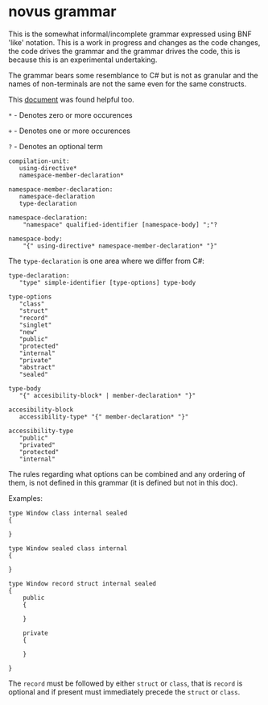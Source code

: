 # novus grammar
This is the somewhat informal/incomplete grammar expressed using BNF 'like' notation. This is a work in progress and changes as the code changes, the code drives the grammar and the grammar drives the code, this is because this is an experimental undertaking.

The grammar bears some resemblance to C# but is not as granular and the names of non-terminals are not the same even for the same constructs. 

This [document](https://www.cs.vu.nl/grammarware/browsable/CSharp/grammar.html) was found helpful too.

`*` - Denotes zero or more occurences

`+` - Denotes one or more occurences

`?` - Denotes an optional term

```
compilation-unit:
   using-directive*  
   namespace-member-declaration*
```
```
namespace-member-declaration:
   namespace-declaration
   type-declaration
```   
```
namespace-declaration:
    "namespace" qualified-identifier [namespace-body] ";"?
```    
```
namespace-body:
    "{" using-directive* namespace-member-declaration* "}"
```

The `type-declaration` is one area where we differ from C#:

```
type-declaration:
   "type" simple-identifier [type-options] type-body
```
```
type-options
   "class"
   "struct"
   "record"
   "singlet"
   "new"
   "public"
   "protected"
   "internal"
   "private"
   "abstract"
   "sealed"
```
```
type-body
   "{" accesibility-block* | member-declaration* "}"
```
```
accesibility-block
   accessibility-type* "{" member-declaration* "}"
```
```
accessibility-type
   "public"
   "privated"
   "protected"
   "internal"
```

The rules regarding what options can be combined and any ordering of them, is not defined in this grammar (it is defined but not in this doc).

Examples:
```
type Window class internal sealed
{

}

type Window sealed class internal
{

}

type Window record struct internal sealed
{
    public
    {

    }

    private
    {

    }

}
```
The `record` must be followed by either `struct` or `class`, that is `record` is optional and if present must immediately precede the `struct` or `class`.